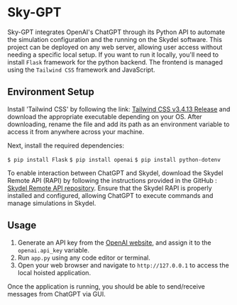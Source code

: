 # Sky-GPT

Sky-GPT integrates OpenAI's ChatGPT through its Python API to automate the simulation configuration and the running on the Skydel software. 
This project can be deployed on any web server, allowing user access without needing a specific local setup. If you want to run it locally, 
you'll need to install `Flask` framework for the python backend. The frontend is managed using the `Tailwind CSS` framework and JavaScript.

## Environment Setup

Install 'Tailwind CSS' by following the link: [Tailwind CSS v3.4.13 Release](https://github.com/tailwindlabs/tailwindcss/releases/tag/v3.4.13) 
and download the appropriate executable depending on your OS. After downloading, rename the file and add its path as an 
environment variable to access it from anywhere across your machine.

Next, install the required dependencies:

``$ pip install Flask``
``$ pip install openai``
``$ pip install python-dotenv``

To enable interaction between ChatGPT and Skydel, download the Skydel Remote API (RAPI) by following the instructions 
provided in the GitHub : [Skydel Remote API repository](https://github.com/learn-safran-navigation-timing/skydel-remote-api). 
Ensure that the Skydel RAPI is properly installed and configured, allowing ChatGPT to execute commands and manage simulations in Skydel.

## Usage

1. Generate an API key from the [OpenAI website](https://platform.openai.com/signup), and assign it to the `openai.api_key` variable.
2. Run `app.py` using any code editor or terminal.
3. Open your web browser and navigate to `http://127.0.0.1` to access the local hoisted application.

Once the application is running, you should be able to send/receive messages from ChatGPT via GUI.

